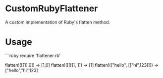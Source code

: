 # CustomRubyFlattener

A custom implementation of Ruby's flatten method.
<h1> Usage </h1>
```ruby
require 'flattener.rb'

flatten!([[1],0]) -> [1,0]
flatten!([[[]], 1]) -> [1] 
flatten!(["hello", [["hi",123]]]) -> ["hello","hi",123] 
```
